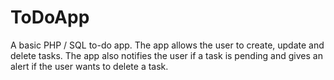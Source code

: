# ToDoApp
A basic PHP / SQL to-do app. 
The app allows the user to create, update and delete tasks. The app also notifies the user if a task is pending and gives an alert if the user wants to delete a task.
